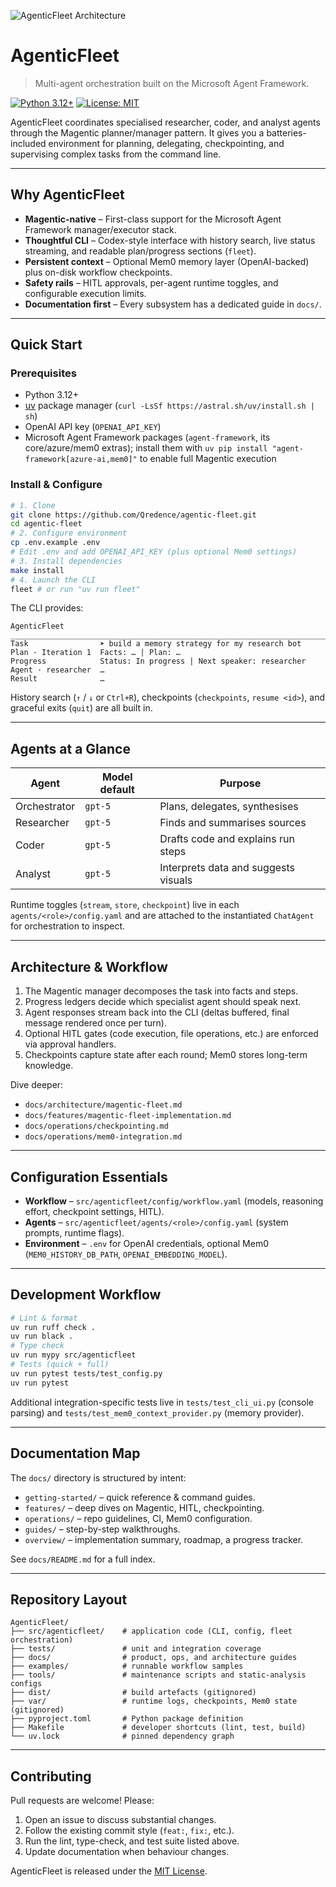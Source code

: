 ![AgenticFleet Architecture](docs/afleet-preview.png)

# AgenticFleet

> Multi-agent orchestration built on the Microsoft Agent Framework.

[![Python 3.12+](https://img.shields.io/badge/python-3.12+-blue.svg)](https://www.python.org/downloads/)
[![License: MIT](https://img.shields.io/badge/License-MIT-yellow.svg)](./LICENSE)

AgenticFleet coordinates specialised researcher, coder, and analyst agents through the Magentic planner/manager pattern. It gives you a batteries-included environment for planning, delegating, checkpointing, and supervising complex tasks from the command line.

---

## Why AgenticFleet

- **Magentic-native** – First-class support for the Microsoft Agent Framework manager/executor stack.
- **Thoughtful CLI** – Codex-style interface with history search, live status streaming, and readable plan/progress sections (`fleet`).
- **Persistent context** – Optional Mem0 memory layer (OpenAI-backed) plus on-disk workflow checkpoints.
- **Safety rails** – HITL approvals, per-agent runtime toggles, and configurable execution limits.
- **Documentation first** – Every subsystem has a dedicated guide in `docs/`.

---

## Quick Start

### Prerequisites

- Python 3.12+
- [uv](https://docs.astral.sh/uv/) package manager (`curl -LsSf https://astral.sh/uv/install.sh | sh`)
- OpenAI API key (`OPENAI_API_KEY`)
- Microsoft Agent Framework packages (`agent-framework`, its core/azure/mem0 extras); install them with `uv pip install "agent-framework[azure-ai,mem0]"` to enable full Magentic execution

### Install & Configure

```bash
# 1. Clone
git clone https://github.com/Qredence/agentic-fleet.git
cd agentic-fleet
# 2. Configure environment
cp .env.example .env
# Edit .env and add OPENAI_API_KEY (plus optional Mem0 settings)
# 3. Install dependencies
make install
# 4. Launch the CLI
fleet # or run "uv run fleet"
```

The CLI provides:

```text
AgenticFleet
________________________________________________________________________
Task                ➤ build a memory strategy for my research bot
Plan · Iteration 1  Facts: … | Plan: …
Progress            Status: In progress | Next speaker: researcher
Agent · researcher  …
Result              …
```

History search (`↑` / `↓` or `Ctrl+R`), checkpoints (`checkpoints`, `resume <id>`), and graceful exits (`quit`) are all built in.

---

## Agents at a Glance

| Agent        | Model default | Purpose                              |
| ------------ | ------------- | ------------------------------------ |
| Orchestrator | `gpt-5`       | Plans, delegates, synthesises        |
| Researcher   | `gpt-5`       | Finds and summarises sources         |
| Coder        | `gpt-5`       | Drafts code and explains run steps   |
| Analyst      | `gpt-5`       | Interprets data and suggests visuals |

Runtime toggles (`stream`, `store`, `checkpoint`) live in each `agents/<role>/config.yaml` and are attached to the instantiated `ChatAgent` for orchestration to inspect.

---

## Architecture & Workflow

1. The Magentic manager decomposes the task into facts and steps.
2. Progress ledgers decide which specialist agent should speak next.
3. Agent responses stream back into the CLI (deltas buffered, final message rendered once per turn).
4. Optional HITL gates (code execution, file operations, etc.) are enforced via approval handlers.
5. Checkpoints capture state after each round; Mem0 stores long-term knowledge.

Dive deeper:

- `docs/architecture/magentic-fleet.md`
- `docs/features/magentic-fleet-implementation.md`
- `docs/operations/checkpointing.md`
- `docs/operations/mem0-integration.md`

---

## Configuration Essentials

- **Workflow** – `src/agenticfleet/config/workflow.yaml` (models, reasoning effort, checkpoint settings, HITL).
- **Agents** – `src/agenticfleet/agents/<role>/config.yaml` (system prompts, runtime flags).
- **Environment** – `.env` for OpenAI credentials, optional Mem0 (`MEM0_HISTORY_DB_PATH`, `OPENAI_EMBEDDING_MODEL`).

---

## Development Workflow

```bash
# Lint & format
uv run ruff check .
uv run black .
# Type check
uv run mypy src/agenticfleet
# Tests (quick + full)
uv run pytest tests/test_config.py
uv run pytest
```

Additional integration-specific tests live in `tests/test_cli_ui.py` (console parsing) and `tests/test_mem0_context_provider.py` (memory provider).

---

## Documentation Map

The `docs/` directory is structured by intent:

- `getting-started/` – quick reference & command guides.
- `features/` – deep dives on Magentic, HITL, checkpointing.
- `operations/` – repo guidelines, CI, Mem0 configuration.
- `guides/` – step-by-step walkthroughs.
- `overview/` – implementation summary, roadmap, a progress tracker.

See `docs/README.md` for a full index.

---

## Repository Layout

```
AgenticFleet/
├── src/agenticfleet/    # application code (CLI, config, fleet orchestration)
├── tests/               # unit and integration coverage
├── docs/                # product, ops, and architecture guides
├── examples/            # runnable workflow samples
├── tools/               # maintenance scripts and static-analysis configs
├── dist/                # build artefacts (gitignored)
├── var/                 # runtime logs, checkpoints, Mem0 state (gitignored)
├── pyproject.toml       # Python package definition
├── Makefile             # developer shortcuts (lint, test, build)
└── uv.lock              # pinned dependency graph
```

---

## Contributing

Pull requests are welcome! Please:

1. Open an issue to discuss substantial changes.
2. Follow the existing commit style (`feat:`, `fix:`, etc.).
3. Run the lint, type-check, and test suite listed above.
4. Update documentation when behaviour changes.

AgenticFleet is released under the [MIT License](./LICENSE).
